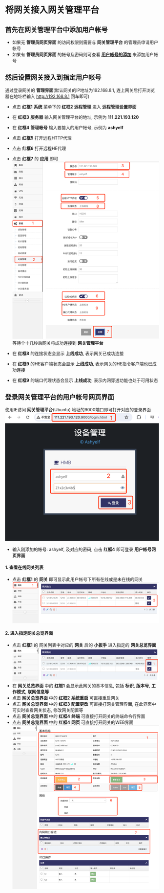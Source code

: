 

# 将网关接入网关管理平台

## 首先在网关管理平台中添加用户帐号

- 如果无 **管理员网页界面** 的访问权限则需要与 **网关管理平台** 的管理员申请用户帐号   
- 如果有 **管理员网页界面** 的帐号及密码则可查看 **[用户帐号的添加](./cloud/add_user_cn.md)** 来添加用户帐号  

## 然后设置网关接入到指定用户帐号

通过登录网关的 **管理界面**(默认网关的IP地址为192.168.8.1, 连上网关后打开浏览器在地址栏输入 http://192.168.8.1 回车即可)   
- 点击 **红框1** **系统** 菜单下的 **红框2** **远程管理** 进入 **远程管理设置界面**   
- 在 **红框3** **服务器** 输入网关管理平台的地址, 示例为 **111.221.193.120**   
- 在 **红框4** **管理帐号** 输入要接入的用户帐号, 示例为 **ashyelf**  
- 点击 **红框5** 打开远程HTTP代理   
- 点击 **红框6** 打开远程HE代理   
- 点击 **红框7** 的 **应用** 即可   
![avatar](./gateway_config_cn.jpg)   
等待个十几秒后网关将成功连接到 **网关管理平台**   

- 在 **红框8** 的连接状态会显示 **上线成功**, 表示网关已成功连接   
- 在 **红框9** 的HE客户端状态会显示 **上线成功**, 表示网关的HE指令客户端也已成功连接   
- 在 **红框9** 的端口代理状态会显示 **上线成功**, 表示内网穿透功能也处于可用状态  

## 登录网关管理平台的用户帐号网页界面   

使用IE访问 **网关管理平台**(Ubuntu) 地址的9000端口即可打开对应的登录界面   
![avatar](./ashyelf_login_cn.jpg)   
- 输入刚添加的帐号: ashyelf, 及对应的密码, 点击 **红框4** 即可登录 **用户帐号网页界面**   

#### 1. 查看在线网关列表

- 点击 **红框1** 的 **网关** 即可显示此用户帐号下所有在线或是未在线的网关   
![avatar](./gwlist_cn.jpg)   

#### 2. 进入指定网关总览界面

- 点击 **红框1** 的 网关列表中对应的 **网关** 后的 **小扳手** 进入指定的 **网关总览界面**   
![avatar](./gwlist_select_cn.jpg)   
- 在 **网关总览界面** 中的 **红框1** 会显示此网关的基本信息, 包括 **标识**, **版本号**, **工作模式**, **联网信息等**   
- 点击 **网关总览界面** 中的 **红框2** **系统重启** 可直接重启网关   
- 点击 **网关总览界面** 中的 **红框3** **配置更改** 可直接打网关管理界面, 在此界面中可实时查看网关状态, 修改网关配置等   
- 点击 **网关总览界面** 中的 **红框4** **终端** 可直接打开网关的终端命令行界面   
- 点击 **网关总览界面** 中的 **红框4** **网页** 可直接打开网关的WEB界面   
![avatar](./gateway_cn.jpg)   





